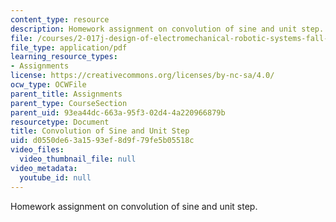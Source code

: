 ```yaml
---
content_type: resource
description: Homework assignment on convolution of sine and unit step.
file: /courses/2-017j-design-of-electromechanical-robotic-systems-fall-2009/d0550de63a1593ef8d9f79fe5b05518c_MIT2_017JF09_p06.pdf
file_type: application/pdf
learning_resource_types:
- Assignments
license: https://creativecommons.org/licenses/by-nc-sa/4.0/
ocw_type: OCWFile
parent_title: Assignments
parent_type: CourseSection
parent_uid: 93ea44dc-663a-95f3-02d4-4a220966879b
resourcetype: Document
title: Convolution of Sine and Unit Step
uid: d0550de6-3a15-93ef-8d9f-79fe5b05518c
video_files:
  video_thumbnail_file: null
video_metadata:
  youtube_id: null
---
```

Homework assignment on convolution of sine and unit step.